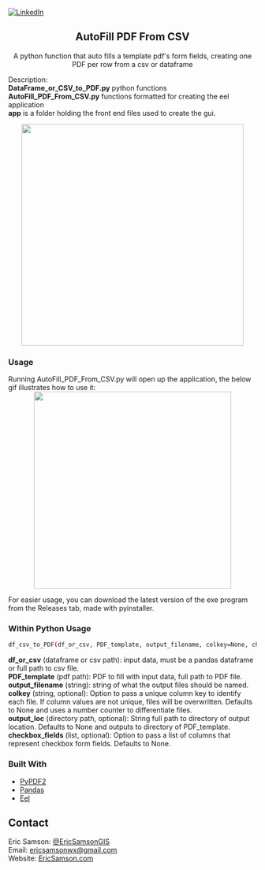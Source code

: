 
[![LinkedIn][linkedin-shield]][linkedin-url]

<p align="center">
  <h2 align="center">AutoFill PDF From CSV</h2>
  <p align="center">
    A python function that auto fills a template pdf's form fields, creating one PDF per row from a csv or dataframe<br>
  </p>
</p>

<!-- ABOUT THE PROJECT -->
  Description:
  <br><b>DataFrame_or_CSV_to_PDF.py</b> python functions
  <br><b>AutoFill_PDF_From_CSV.py</b> functions formatted for creating the eel application
  <br><b>app</b> is a folder holding the front end files used to create the gui.
 
<div align="center">
<img src="" width="450px">
</div>

<h3>Usage</h3>
Running AutoFill_PDF_From_CSV.py will open up the application, the below gif illustrates how to use it:

<div align="center">
<img src="" width="400px">
</div>

For easier usage, you can download the latest version of the exe program from the Releases tab, made with pyinstaller.

<h3>Within Python Usage</h3> 

```bash
df_csv_to_PDF(df_or_csv, PDF_template, output_filename, colkey=None, checkbox_fields=None, output_loc=None)
```

<b>df_or_csv</b> (dataframe or csv path): input data, must be a pandas dataframe or full path to csv file.<br>
<b>PDF_template</b> (pdf path): PDF to fill with input data, full path to PDF file.<br>
<b>output_filename</b> (string): string of what the output files should be named. <br>
<b>colkey</b> (string, optional): Option to pass a unique column key to identify each file. If column values are not unique, files will be overwritten. Defaults to None and uses a number counter to differentiate files.<br>
<b>output_loc</b> (directory path, optional): String full path to directory of output location. Defaults to None and outputs to directory of PDF_template.<br>
<b>checkbox_fields</b> (list, optional): Option to pass a list of columns that represent checkbox form fields. Defaults to None.<br>

### Built With
* [PyPDF2](https://github.com/mstamy2/PyPDF2)
* [Pandas](https://pandas.pydata.org/)
* [Eel](https://github.com/samuelhwilliams/Eel)

<!-- CONTACT -->
## Contact
Eric Samson: [@EricSamsonGIS](https://twitter.com/EricSamsonGIS) <br>
Email: ericsamsonwx@gmail.com <br>
Website: [EricSamson.com](https://ericsamson.com) <br>

[linkedin-shield]: https://img.shields.io/badge/-LinkedIn-black.svg?style=flat-square&logo=linkedin&colorB=555
[linkedin-url]: https://linkedin.com/in/iamericsamson

